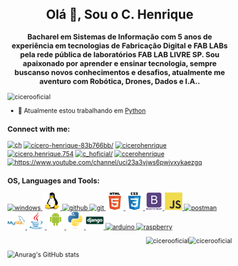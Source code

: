 <h1 align="center">Olá 👋, Sou o C. Henrique</h1>
<h3 align="center">Bacharel em Sistemas de Informação com 5 anos de experiência em tecnologias de Fabricação Digital e FAB LABs pela rede pública de laboratórios FAB LAB LIVRE SP. Sou apaixonado por aprender e ensinar tecnologia, sempre buscanso novos conhecimentos e desafios, atualmente me aventuro com Robótica, Drones, Dados e I.A..</h3>

<p align="left"> <img src="https://komarev.com/ghpvc/?username=cicerooficial&label=Profile%20views&color=0e75b6&style=flat" alt="cicerooficial" /> </p>

- 🔭 Atualmente estou trabalhando em [Python](https://github.com/cicerooficial/curso_Python3)

<h3 align="left">Connect with me:</h3>
<p align="left">
<a href="https://dev.to/ch" target="blank"><img src="https://cdn.jsdelivr.net/npm/simple-icons@3.0.1/icons/dev-dot-to.svg" alt="ch" height="30" width="40" /></a>
<a href="https://linkedin.com/in/cícero-henrique-83b766bb/" target="blank"><img align="center" src="https://raw.githubusercontent.com/rahuldkjain/github-profile-readme-generator/neutral-icons/src/images/icons/Social/linked-in-alt.svg" alt="cícero-henrique-83b766bb/" height="30" width="40" /></a>
<a href="https://kaggle.com/cicerohenrique" target="blank"><img align="center" src="https://raw.githubusercontent.com/rahuldkjain/github-profile-readme-generator/neutral-icons/src/images/icons/Social/kaggle.svg" alt="cicerohenrique" height="30" width="40" /></a>
<a href="https://fb.com/cicero.henrique.754" target="blank"><img align="center" src="https://raw.githubusercontent.com/rahuldkjain/github-profile-readme-generator/neutral-icons/src/images/icons/Social/facebook.svg" alt="cicero.henrique.754" height="30" width="40" /></a>
<a href="https://instagram.com/c_hoficial/" target="blank"><img align="center" src="https://raw.githubusercontent.com/rahuldkjain/github-profile-readme-generator/neutral-icons/src/images/icons/Social/instagram.svg" alt="c_hoficial/" height="30" width="40" /></a>
<a href="https://www.behance.net/ccerohenrique" target="blank"><img align="center" src="https://raw.githubusercontent.com/rahuldkjain/github-profile-readme-generator/neutral-icons/src/images/icons/Social/behance.svg" alt="ccerohenrique" height="30" width="40" /></a>
<a href="https://www.youtube.com/c/https://www.youtube.com/channel/uci23a3vjws6pwjvxykaezgq" target="blank"><img align="center" src="https://raw.githubusercontent.com/rahuldkjain/github-profile-readme-generator/neutral-icons/src/images/icons/Social/youtube.svg" alt="https://www.youtube.com/channel/uci23a3vjws6pwjvxykaezgq" height="30" width="40" /></a>
</p>

<h3 align="left">OS, Languages and Tools:</h3>
<p align="left">
  <a href="https://www.microsoft.com/pt-br/windows/" target="_blank"> <img src="https://image.flaticon.com/icons/png/512/732/732221.png" alt="windows" width="40" height="40"/> </a>
  <a href="https://www.linux.org/" target="_blank"> <img src="https://raw.githubusercontent.com/devicons/devicon/master/icons/linux/linux-original.svg" alt="linux" width="40" height="40"/> </a>
  <a href="https://github.com/" target="_blank"> <img src="https://github.githubassets.com/images/modules/logos_page/GitHub-Mark.png" alt="github" width="40" height="40"/> </a>
  <a href="https://git-scm.com/" target="_blank"> <img src="https://www.vectorlogo.zone/logos/git-scm/git-scm-icon.svg" alt="git" width="40" height="40"/> </a>
  <a href="https://www.w3.org/html/" target="_blank"> <img src="https://raw.githubusercontent.com/devicons/devicon/master/icons/html5/html5-original-wordmark.svg" alt="html5" width="40" height="40"/> </a>
  <a href="https://www.w3schools.com/css/" target="_blank"> <img src="https://raw.githubusercontent.com/devicons/devicon/master/icons/css3/css3-original-wordmark.svg" alt="css3" width="40" height="40"/> </a>
  <a href="https://getbootstrap.com" target="_blank"> <img src="https://raw.githubusercontent.com/devicons/devicon/master/icons/bootstrap/bootstrap-plain-wordmark.svg" alt="bootstrap" width="40" height="40"/> </a>
  <a href="https://developer.mozilla.org/en-US/docs/Web/JavaScript" target="_blank"> <img src="https://raw.githubusercontent.com/devicons/devicon/master/icons/javascript/javascript-original.svg" alt="javascript" width="40" height="40"/> </a>
  <a href="https://postman.com" target="_blank"> <img src="https://www.vectorlogo.zone/logos/getpostman/getpostman-icon.svg" alt="postman" width="40" height="40"/> </a>
  <a href="https://www.mysql.com/" target="_blank"> <img src="https://raw.githubusercontent.com/devicons/devicon/master/icons/mysql/mysql-original-wordmark.svg" alt="mysql" width="40" height="40"/> </a>
  <a href="https://www.java.com" target="_blank"> <img src="https://raw.githubusercontent.com/devicons/devicon/master/icons/java/java-original.svg" alt="java" width="40" height="40"/> </a>
  <a href="https://developer.android.com" target="_blank"> <img src="https://raw.githubusercontent.com/devicons/devicon/master/icons/android/android-original-wordmark.svg" alt="android" width="40" height="40"/> </a>
  <a href="https://www.python.org" target="_blank"> <img src="https://raw.githubusercontent.com/devicons/devicon/master/icons/python/python-original.svg" alt="python" width="40" height="40"/> </a>
  <a href="https://www.djangoproject.com/" target="_blank"> <img src="https://raw.githubusercontent.com/devicons/devicon/master/icons/django/django-original.svg" alt="django" width="40" height="40"/> </a>
  <a href="https://www.arduino.cc/" target="_blank"> <img src="https://cdn.worldvectorlogo.com/logos/arduino-1.svg" alt="arduino" width="40" height="40"/> </a>
  <a href="https://www.raspberrypi.org/" target="_blank"> <img src="https://cdn.worldvectorlogo.com/logos/raspberry-pi.svg" alt="raspberry" width="40" height="40"/> </a>
  
  
<p><img align="right" src="https://github-readme-stats.vercel.app/api/top-langs?username=cicerooficial&show_icons=true&locale=en&layout=compact" alt="cicerooficial" /></p>

<p>&nbsp;<img align="right" src="https://github-readme-stats.vercel.app/api?username=cicerooficial&show_icons=true&locale=en" alt="cicerooficial" /></p>

![Anurag's GitHub stats](https://github-readme-stats.vercel.app/api?username=cicerooficial&show_icons=true&theme=radical)
